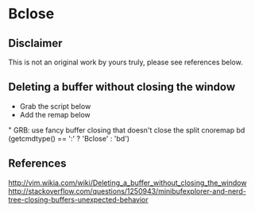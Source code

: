 # Bclose

## Disclaimer
This is not an original work by yours truly, please see references below.

## Deleting a buffer without closing the window

- Grab the script below
- Add the remap below

" GRB: use fancy buffer closing that doesn't close the split
cnoremap <expr> bd (getcmdtype() == ':' ? 'Bclose' : 'bd')

## References
http://vim.wikia.com/wiki/Deleting_a_buffer_without_closing_the_window
http://stackoverflow.com/questions/1250943/minibufexplorer-and-nerd-tree-closing-buffers-unexpected-behavior
